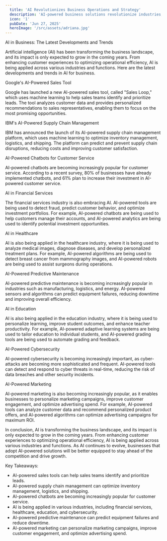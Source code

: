 ```yaml
---
  title: 'AI Revolutionizes Business Operations and Strategy'
  description: 'AI-powered business solutions revolutionize industries, transforming operations and improving customer experiences.'
  icon: '1'
  pubDate: 'Jun 27, 2025'
  heroImage: '/src/assets/adriana.jpg'
---
```


AI in Business: The Latest Developments and Trends

Artificial intelligence (AI) has been transforming the business landscape, and its impact is only expected to grow in the coming years. From enhancing customer experiences to optimizing operational efficiency, AI is being applied across various industries and functions. Here are the latest developments and trends in AI for business.

Google's AI-Powered Sales Tool

Google has launched a new AI-powered sales tool, called "Sales Loop," which uses machine learning to help sales teams identify and prioritize leads. The tool analyzes customer data and provides personalized recommendations to sales representatives, enabling them to focus on the most promising opportunities.

IBM's AI-Powered Supply Chain Management

IBM has announced the launch of its AI-powered supply chain management platform, which uses machine learning to optimize inventory management, logistics, and shipping. The platform can predict and prevent supply chain disruptions, reducing costs and improving customer satisfaction.

AI-Powered Chatbots for Customer Service

AI-powered chatbots are becoming increasingly popular for customer service. According to a recent survey, 80% of businesses have already implemented chatbots, and 61% plan to increase their investment in AI-powered customer service.

AI in Financial Services

The financial services industry is also embracing AI. AI-powered tools are being used to detect fraud, predict customer behavior, and optimize investment portfolios. For example, AI-powered chatbots are being used to help customers manage their accounts, and AI-powered analytics are being used to identify potential investment opportunities.

AI in Healthcare

AI is also being applied in the healthcare industry, where it is being used to analyze medical images, diagnose diseases, and develop personalized treatment plans. For example, AI-powered algorithms are being used to detect breast cancer from mammography images, and AI-powered robots are being used to assist surgeons during operations.

AI-Powered Predictive Maintenance

AI-powered predictive maintenance is becoming increasingly popular in industries such as manufacturing, logistics, and energy. AI-powered sensors and algorithms can predict equipment failures, reducing downtime and improving overall efficiency.

AI in Education

AI is also being applied in the education industry, where it is being used to personalize learning, improve student outcomes, and enhance teacher productivity. For example, AI-powered adaptive learning systems are being used to tailor education to individual students, and AI-powered grading tools are being used to automate grading and feedback.

AI-Powered Cybersecurity

AI-powered cybersecurity is becoming increasingly important, as cyber-attacks are becoming more sophisticated and frequent. AI-powered tools can detect and respond to cyber threats in real-time, reducing the risk of data breaches and other security incidents.

AI-Powered Marketing

AI-powered marketing is also becoming increasingly popular, as it enables businesses to personalize marketing campaigns, improve customer engagement, and optimize advertising spend. For example, AI-powered tools can analyze customer data and recommend personalized product offers, and AI-powered algorithms can optimize advertising campaigns for maximum ROI.

In conclusion, AI is transforming the business landscape, and its impact is only expected to grow in the coming years. From enhancing customer experiences to optimizing operational efficiency, AI is being applied across various industries and functions. As AI continues to evolve, businesses that adopt AI-powered solutions will be better equipped to stay ahead of the competition and drive growth.

Key Takeaways:

* AI-powered sales tools can help sales teams identify and prioritize leads.
* AI-powered supply chain management can optimize inventory management, logistics, and shipping.
* AI-powered chatbots are becoming increasingly popular for customer service.
* AI is being applied in various industries, including financial services, healthcare, education, and cybersecurity.
* AI-powered predictive maintenance can predict equipment failures and reduce downtime.
* AI-powered marketing can personalize marketing campaigns, improve customer engagement, and optimize advertising spend.
